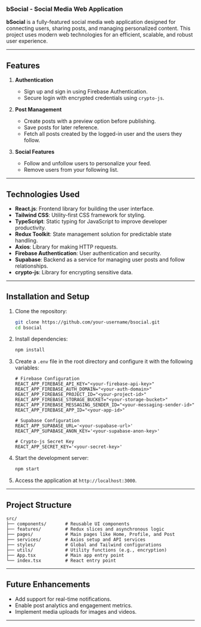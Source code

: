 ### bSocial - Social Media Web Application

**bSocial** is a fully-featured social media web application designed for connecting users, sharing posts, and managing personalized content. This project uses modern web technologies for an efficient, scalable, and robust user experience.

---

## **Features**

1. **Authentication**
   - Sign up and sign in using Firebase Authentication.
   - Secure login with encrypted credentials using `crypto-js`.

2. **Post Management**
   - Create posts with a preview option before publishing.
   - Save posts for later reference.
   - Fetch all posts created by the logged-in user and the users they follow.

3. **Social Features**
   - Follow and unfollow users to personalize your feed.
   - Remove users from your following list.

---

## **Technologies Used**

- **React.js**: Frontend library for building the user interface.
- **Tailwind CSS**: Utility-first CSS framework for styling.
- **TypeScript**: Static typing for JavaScript to improve developer productivity.
- **Redux Toolkit**: State management solution for predictable state handling.
- **Axios**: Library for making HTTP requests.
- **Firebase Authentication**: User authentication and security.
- **Supabase**: Backend as a service for managing user posts and follow relationships.
- **crypto-js**: Library for encrypting sensitive data.

---

## **Installation and Setup**

1. Clone the repository:

   ```bash
   git clone https://github.com/your-username/bsocial.git
   cd bsocial
   ```

2. Install dependencies:

   ```bash
   npm install
   ```

3. Create a `.env` file in the root directory and configure it with the following variables:

   ```env
   # Firebase Configuration
   REACT_APP_FIREBASE_API_KEY="<your-firebase-api-key>"
   REACT_APP_FIREBASE_AUTH_DOMAIN="<your-auth-domain>"
   REACT_APP_FIREBASE_PROJECT_ID="<your-project-id>"
   REACT_APP_FIREBASE_STORAGE_BUCKET="<your-storage-bucket>"
   REACT_APP_FIREBASE_MESSAGING_SENDER_ID="<your-messaging-sender-id>"
   REACT_APP_FIREBASE_APP_ID="<your-app-id>"

   # Supabase Configuration
   REACT_APP_SUPABASE_URL='<your-supabase-url>'
   REACT_APP_SUPABASE_ANON_KEY='<your-supabase-anon-key>'

   # Crypto-js Secret Key
   REACT_APP_SECRET_KEY='<your-secret-key>'
   ```

4. Start the development server:

   ```bash
   npm start
   ```

5. Access the application at `http://localhost:3000`.

---

## **Project Structure**

```
src/
├── components/       # Reusable UI components
├── features/         # Redux slices and asynchronous logic
├── pages/            # Main pages like Home, Profile, and Post
├── services/         # Axios setup and API services
├── styles/           # Global and Tailwind configurations
├── utils/            # Utility functions (e.g., encryption)
├── App.tsx           # Main app entry point
└── index.tsx         # React entry point
```

---

## **Future Enhancements**

- Add support for real-time notifications.
- Enable post analytics and engagement metrics.
- Implement media uploads for images and videos.

---